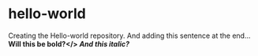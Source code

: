 # hello-world
Creating the Hello-world repository.
And adding this sentence at the end...
<b>Will this be bold?</>
<i>And this italic?</i>
